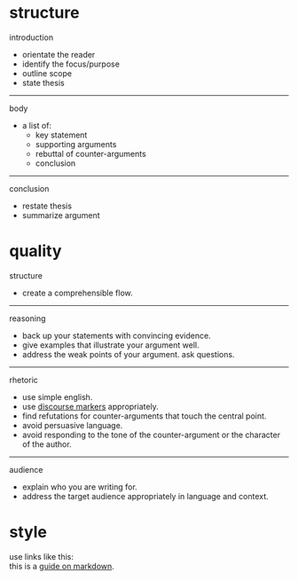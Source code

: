 
# structure

introduction

- orientate the reader
- identify the focus/purpose
- outline scope
- state thesis

---

body

- a list of:
  - key statement
  - supporting arguments
  - rebuttal of counter-arguments
  - conclusion

---

conclusion

- restate thesis
- summarize argument



# quality

structure

- create a comprehensible flow.

---

reasoning

- back up your statements with convincing evidence.
- give examples that illustrate your argument well.
- address the weak points of your argument. ask questions.

---

rhetoric

- use simple english.
- use [discourse markers][1] appropriately.
- find refutations for counter-arguments that touch the central point.
- avoid persuasive language.
- avoid responding to the tone of the counter-argument
  or the character of the author.

---

audience

- explain who you are writing for.
- address the target audience appropriately in language and context.



# style

use links like this:  
this is a [guide on markdown][2].

[1]: https://warwick.ac.uk/fac/soc/al/globalpad/openhouse/academicenglishskills/grammar/discourse/
[2]: http://en.wikipedia.org/wiki/Markdown
